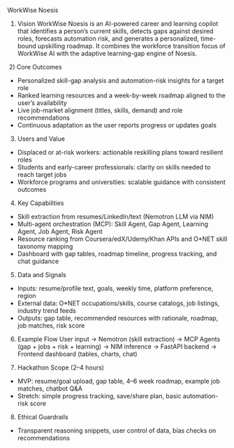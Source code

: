 WorkWise Noesis

1) Vision
WorkWise Noesis is an AI-powered career and learning copilot that identifies a person’s current skills, detects gaps against desired roles, forecasts automation risk, and generates a personalized, time-bound upskilling roadmap. It combines the workforce transition focus of WorkWise AI with the adaptive learning-gap engine of Noesis.

 2) Core Outcomes
- Personalized skill-gap analysis and automation-risk insights for a target role
- Ranked learning resources and a week-by-week roadmap aligned to the user’s availability
- Live job-market alignment (titles, skills, demand) and role recommendations
- Continuous adaptation as the user reports progress or updates goals

3) Users and Value
- Displaced or at-risk workers: actionable reskilling plans toward resilient roles
- Students and early-career professionals: clarity on skills needed to reach target jobs
- Workforce programs and universities: scalable guidance with consistent outcomes

4) Key Capabilities
- Skill extraction from resumes/LinkedIn/text (Nemotron LLM via NIM)
- Multi-agent orchestration (MCP): Skill Agent, Gap Agent, Learning Agent, Job Agent, Risk Agent
- Resource ranking from Coursera/edX/Udemy/Khan APIs and O*NET skill taxonomy mapping
- Dashboard with gap tables, roadmap timeline, progress tracking, and chat guidance

5) Data and Signals
- Inputs: resume/profile text, goals, weekly time, platform preference, region
- External data: O*NET occupations/skills, course catalogs, job listings, industry trend feeds
- Outputs: gap table, recommended resources with rationale, roadmap, job matches, risk score

6) Example Flow
User input → Nemotron (skill extraction) → MCP Agents (gap + jobs + risk + learning) → NIM inference → FastAPI backend → Frontend dashboard (tables, charts, chat)

7) Hackathon Scope (2–4 hours)
- MVP: resume/goal upload, gap table, 4–6 week roadmap, example job matches, chatbot Q&A
- Stretch: simple progress tracking, save/share plan, basic automation-risk score

8) Ethical Guardrails
- Transparent reasoning snippets, user control of data, bias checks on recommendations
